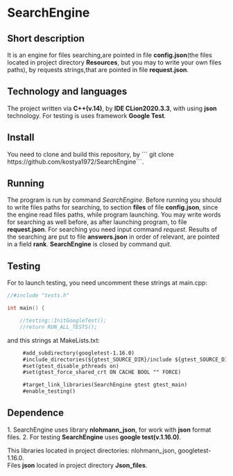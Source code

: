 <h1>SearchEngine</h1>  

<h2>Short description</h2>  
It is an engine for files searching,are pointed in file <b>config.json</b>(the files located in project directory <b>Resources</b>,   
but you may to write your own files paths), by requests strings,that are pointed in file <b>request.json</b>.  

<h2>Technology and languages</h2>  
The project written via <b>C++(v.14)</b>, by <b>IDE CLion2020.3.3</b>, with using <b>json</b> technology.  
For testing is uses framework <b>Google Test</b>.  

<h2>Install</h2>  
You need to clone and build this repository, by  
``` git clone https://github.com/kostya1972/SearchEngine```.  
 
<h2>Running</h2>  
The program is run by command <i>SearchEngine</i>.  
Before running you should to write files paths for searching, to section <b>files</b> of file <b>config.json</b>,  
since the engine read files paths, while program launching.  
You may write words for searching as well before, as after launching program, to file <b>request.json</b>.  
For searching you need input command <i>request</i>.  
Results of the searching are put to file <b>answers.json</b> in order of relevant, are pointed in a field <b>rank</b>.  
<b>SearchEngine</b> is closed by command <i>quit</i>.  

<h2>Testing</h2>  
For to launch testing, you need uncomment these strings at main.cpp:  

```C++  
//#include "tests.h"  

int main() {  

    //testing::InitGoogleTest();  
    //return RUN_ALL_TESTS();  
```  
and this strings at MakeLists.txt:  
```CMakeLists.txt  
     #add_subdirectory(googletest-1.16.0)  
     #include_directories(${gtest_SOURCE_DIR}/include ${gtest_SOURCE_DIR})  
     #set(gtest_disable_pthreads on)  
     #set(gtest_force_shared_crt ON CACHE BOOL "" FORCE)  

     #target_link_libraries(SearchEngine gtest gtest_main)  
     #enable_testing()  
```  

<h2>Dependence</h2>  
1. SearchEngine uses library <b>nlohmann_json</b>, for work with <b>json</b> format files.  
2. For testing <b>SearchEngine</b> uses <b>google test(v.1.16.0)</b>.  

   This libraries located in project directories: nlohmann_json, googletest-1.16.0.  
   Files <b>json</b> located in project directory <b>Json_files</b>.  
   
